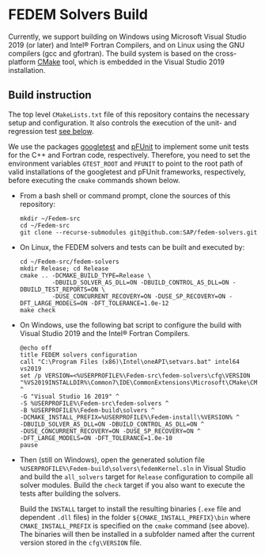 <!---
  SPDX-FileCopyrightText: 2023 SAP SE

  SPDX-License-Identifier: Apache-2.0

  This file is part of FEDEM - https://openfedem.org
--->

# FEDEM Solvers Build

Currently, we support building on Windows
using Microsoft Visual Studio 2019 (or later) and Intel&reg; Fortran Compilers,
and on Linux using the GNU compilers (gcc and gfortran).
The build system is based on the cross-platform [CMake](https://cmake.org/) tool,
which is embedded in the Visual Studio 2019 installation.

## Build instruction

The top level `CMakeLists.txt` file of this repository contains
the necessary setup and configuration. It also controls the execution of
the unit- and regression test [see below](#regression-testing).

We use the packages [googletest](https://github.com/google/googletest) and
[pFUnit](https://github.com/Goddard-Fortran-Ecosystem/pFUnit) to implement
some unit tests for the C++ and Fortran code, respectively. Therefore,
you need to set the environment variables `GTEST_ROOT` and `PFUNIT` to point to
the root path of valid installations of the googletest and pFUnit frameworks,
respectively, before executing the `cmake` commands shown below.

- From a bash shell or command prompt, clone the sources of this repository:

      mkdir ~/Fedem-src
      cd ~/Fedem-src
      git clone --recurse-submodules git@github.com:SAP/fedem-solvers.git

- On Linux, the FEDEM solvers and tests can be built and executed by:

      cd ~/Fedem-src/fedem-solvers
      mkdir Release; cd Release
      cmake .. -DCMAKE_BUILD_TYPE=Release \
               -DBUILD_SOLVER_AS_DLL=ON -DBUILD_CONTROL_AS_DLL=ON -DBUILD_TEST_REPORTS=ON \
               -DUSE_CONCURRENT_RECOVERY=ON -DUSE_SP_RECOVERY=ON -DFT_LARGE_MODELS=ON -DFT_TOLERANCE=1.0e-12
      make check

- On Windows, use the following bat script to configure the build with
  Visual Studio 2019 and the Intel&reg; Fortran Compilers.

      @echo off
      title FEDEM solvers configuration
      call "C:\Program Files (x86)\Intel\oneAPI\setvars.bat" intel64 vs2019
      set /p VERSION=<%USERPROFILE%\Fedem-src\fedem-solvers\cfg\VERSION
      "%VS2019INSTALLDIR%\Common7\IDE\CommonExtensions\Microsoft\CMake\CMake\bin\cmake.exe" ^
      -G "Visual Studio 16 2019" ^
      -S %USERPROFILE%\Fedem-src\fedem-solvers ^
      -B %USERPROFILE%\Fedem-build\solvers ^
      -DCMAKE_INSTALL_PREFIX=%USERPROFILE%\Fedem-install\%VERSION% ^
      -DBUILD_SOLVER_AS_DLL=ON -DBUILD_CONTROL_AS_DLL=ON ^
      -DUSE_CONCURRENT_RECOVERY=ON -DUSE_SP_RECOVERY=ON ^
      -DFT_LARGE_MODELS=ON -DFT_TOLERANCE=1.0e-10
      pause

- Then (still on Windows), open the generated solution file
  `%USERPROFILE%\Fedem-build\solvers\fedemKernel.sln`
  in Visual Studio and build the `all_solvers` target for `Release`
  configuration to compile all solver modules. Build the `check` target
  if you also want to execute the tests after building the solvers.

  Build the `INSTALL` target to install the resulting binaries
  (`.exe` file and dependent `.dll` files) in the folder
  `${CMAKE_INSTALL_PREFIX}\bin` where `CMAKE_INSTALL_PREFIX` is specified
  on the `cmake` command (see above). The binaries will then be installed in
  a subfolder named after the current version stored in the `cfg\VERSION` file.
